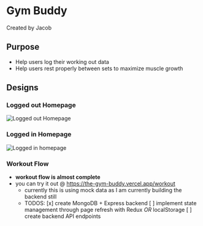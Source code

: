 # Gym Buddy

Created by Jacob

## Purpose

- Help users log their working out data
- Help users rest properly between sets to maximize muscle growth

## Designs

### Logged out Homepage
![Logged out Homepage](https://drive.google.com/uc?export=view&id=1peiBmBX-DW2ST4PhPe4zktk301W-KpOd)

### Logged in Homepage
![Logged in homepage](https://drive.google.com/uc?export=view&id=1N9plJkOMgV1g3L1UZr0_xRVfpn0ISTtL)

### Workout Flow
* **workout flow is almost complete**
* you can try it out @ https://the-gym-buddy.vercel.app/workout
  * currently this is using mock data as I am currently building the backend still
  * TODOS: 
    [x] create MongoDB + Express backend
    [ ] implement state management through page refresh with Redux *OR* localStorage
    [ ] create backend API endpoints
